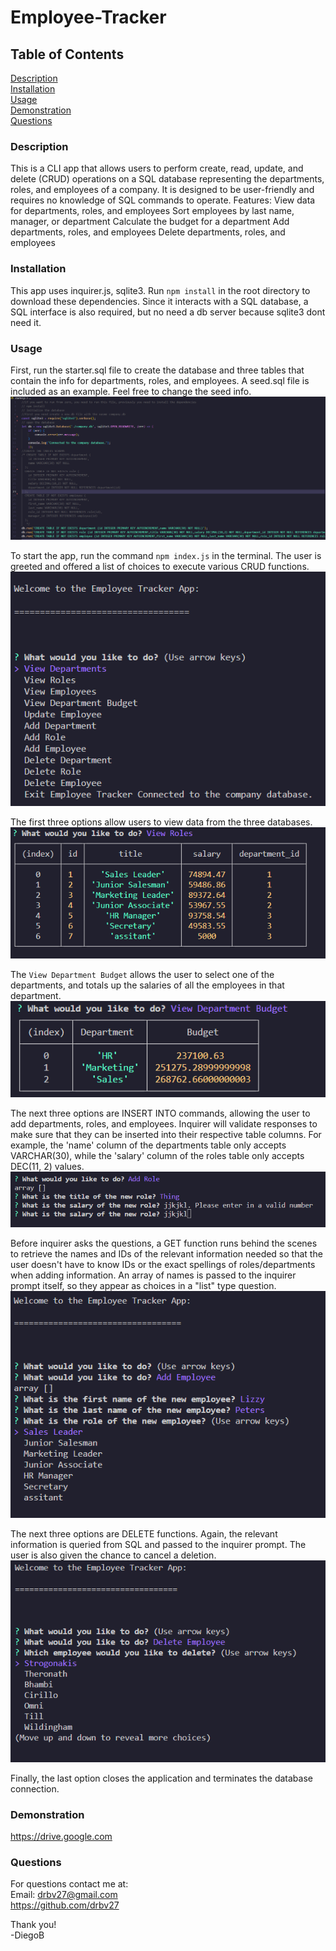 # Employee-Tracker

## Table of Contents
[Description](https://github.com/drbv27/EmployeeTracker/#description)  
[Installation](https://github.com/drbv27/EmployeeTracker/#installation)  
[Usage](https://github.com/drbv27/EmployeeTracker/#usage)  
[Demonstration](https://github.com/drbv27/EmployeeTracker/#demonstration)  
[Questions](https://github.com/drbv27/EmployeeTracker/#questions)

### Description
This is a CLI app that allows users to perform create, read, update, and delete (CRUD) operations on a SQL database representing the departments, roles, and employees of a company. It is designed to be user-friendly and requires no knowledge of SQL commands to operate.
Features:
View data for departments, roles, and employees
Sort employees by last name, manager, or department
Calculate the budget for a department
Add departments, roles, and employees
Delete departments, roles, and employees

### Installation
This app uses inquirer.js, sqlite3.  Run `npm install` in the root directory to download these dependencies. Since it interacts with a SQL database, a SQL interface is also required, but no need a db server because sqlite3 dont need it.

### Usage
First, run the starter.sql file to create the database and three tables that contain the info for departments, roles, and employees.  A seed.sql file is included as an example. Feel free to change the seed info.
![Schema](/screen-shots/1-schema.png?raw=true "Sample Note")


To start the app, run the command `npm index.js` in the terminal.  The user is greeted and offered a list of choices to execute various CRUD functions.  
![Options](/screen-shots/2-options.png?raw=true "Sample Note")

The first three options allow users to view data from the three databases.  
![Employee Sorting](/screen-shots/3-roles.png?raw=true "Sample Note")

The `View Department Budget` allows the user to select one of the departments, and totals up the salaries of all the employees in that department.  
![View Department Budget](/screen-shots/4-dbudget.png?raw=true "Sample Note")

The next three options are INSERT INTO commands, allowing the user to add departments, roles, and employees.  Inquirer will validate responses to make sure that they can be inserted into their respective table columns.  For example, the 'name' column of the departments table only accepts VARCHAR(30), while the 'salary' column of the roles table only accepts DEC(11, 2) values.  
![Validation](/screen-shots/5-validation.png?raw=true "Sample Note")

Before inquirer asks the questions, a GET function runs behind the scenes to retrieve the names and IDs of the relevant information needed so that the user doesn't have to know IDs or the exact spellings of roles/departments when adding information. An array of names is passed to the inquirer prompt itself, so they appear as choices in a "list" type question.  
![Roles List](/screen-shots/6-rolesList.png?raw=true "Sample Note")

The next three options are DELETE functions. Again, the relevant information is queried from SQL and passed to the inquirer prompt. The user is also given the chance to cancel a deletion.  
![Roles List](/screen-shots/7-delete.png?raw=true "Sample Note")

Finally, the last option closes the application and terminates the database connection.

### Demonstration
https://drive.google.com

### Questions
For questions contact me at:  
Email: drbv27@gmail.com  
https://github.com/drbv27

Thank you!  
-DiegoB